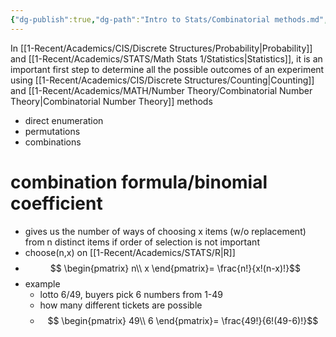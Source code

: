 ```yaml
---
{"dg-publish":true,"dg-path":"Intro to Stats/Combinatorial methods.md","permalink":"/intro-to-stats/combinatorial-methods/","created":"2024-03-29T19:10:34.066-04:00","updated":"2025-07-07T17:28:36.579-04:00"}
---
```


In [[1-Recent/Academics/CIS/Discrete Structures/Probability\|Probability]] and [[1-Recent/Academics/STATS/Math Stats 1/Statistics\|Statistics]], it is an important first step to determine all the possible outcomes of an experiment using [[1-Recent/Academics/CIS/Discrete Structures/Counting\|Counting]] and [[1-Recent/Academics/MATH/Number Theory/Combinatorial Number Theory\|Combinatorial Number Theory]] methods
- direct enumeration
- permutations
- combinations

# combination formula/binomial coefficient
- gives us the number of ways of choosing x items (w/o replacement) from n distinct items if order of selection is not important
- choose(n,x) on [[1-Recent/Academics/STATS/R\|R]]
- $$  \begin{pmatrix}   n\\   x   \end{pmatrix}= \frac{n!}{x!(n-x)!}$$
- example
	- lotto 6/49, buyers pick 6 numbers from 1-49
	- how many different tickets are possible
	- $$  \begin{pmatrix}   49\\ 6 \end{pmatrix}= \frac{49!}{6!(49-6)!}$$